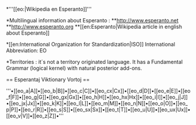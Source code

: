 *'''[[eo:|Wikipedia en Esperanto]]'''

*Multilingual information about Esperanto : 
**http://www.esperanto.net
**http://www.esperanto.org
**[[en:Esperanto|Wikipedia article in english about Esperanto]]

*[[en:International Organization for Standardization|ISO]] International Abbreviation:  EO

*Territories : it´s not a territory originated language. It has a Fundamental  Grammar (logical kernel) with natural posterior add-ons.

== Esperantaj Viktionary Vortoj ==

'''•[[eo_a|A]]•[[eo_b|B]]•[[eo_c|C]]•[[eo_cx|Cx]]•[[eo_d|D]]•[[eo_e|E]]•[[eo_f|F]]•[[eo_g|G]]•[[eo_gx|Gx]]•[[eo_h|H]]•[[eo_hx|Hx]]•[[eo_i|I]]•[[eo_j|J]]•[[eo_jx|Jx]]•[[eo_k|K]]•[[eo_l|L]]•[[eo_m|M]]•[[eo_n|N]]•[[eo_o|O]]•[[eo_p|P]]•[[eo_r|R]]•[[eo_s|S]]•[[eo_sx|Sx]]•[[eo_t|T]]•[[eo_u|U]]•[[eo_ux|Ux]]•[[eo_v|V]]•[[eo_z|Z]]•'''